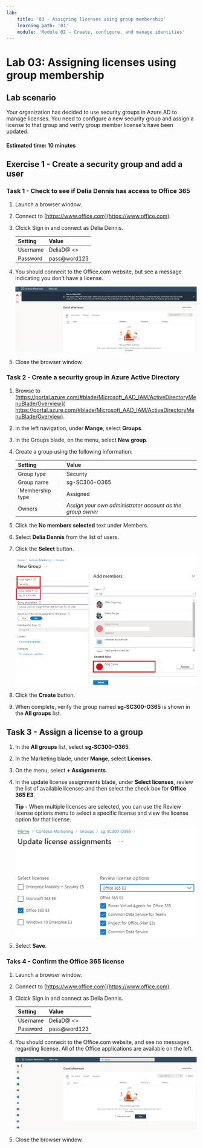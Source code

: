 ```yaml
---
lab:
    title: '03 - Assigning licenses using group membership'
    learning path: '01'
    module: 'Module 02 - Create, configure, and manage identities'
---
```


# Lab 03: Assigning licenses using group membership

## Lab scenario

Your organization has decided to use security groups in Azure AD to manage licenses. You need to configure a new security group and assign a license to that group and verify group member license's have been updated.

#### Estimated time: 10 minutes

## Exercise 1 - Create a security group and add a user

### Task 1 - Check to see if Delia Dennis has access to Office 365

1. Launch a browser window.
2. Connect to [https://www.office.com](https://www.office.com).
3. Clcick Sign in and connect as Delia Dennis.

    | **Setting**| **Value**|
    | :--- | :--- |
    | Username | DeliaD@ <<you azure domain>>|
    | Password| pass@word123|

4. You should connecit to the Office.com website, but see a message indicating you don't have a license.

    ![Screen image the Office.com website with Delia Dennis logged in but no office applications are available, because no licnese is assigned.](./media/delia-no-office-license.png)
    
5. Close the browser window.

### Task 2 -  Create a security group in Azure Active Directory

1. Browse to [https://portal.azure.com/#blade/Microsoft_AAD_IAM/ActiveDirectoryMenuBlade/Overview]( https://portal.azure.com/#blade/Microsoft_AAD_IAM/ActiveDirectoryMenuBlade/Overview).

2. In the left navigation, under **Mange**, select **Groups**.
3. In the Groups blade, on the menu, select **New group**.
4. Create a group using the following information:

    | **Setting**| **Value**|
    | :--- | :--- |
    | Group type| Security|
    | Group name| sg-SC300-O365|
    | `Membership type| Assigned|
    | Owners| *Assign your own administrator account as the group owner*|

5. Click the **No members selected** text under Members.
6. Select **Delia Dennis** from the list of users.
7. Click the **Select** button.

    ![Screen image displaying the New Group blade with Group type, Group name, Owners, and Members highlighted](./media/lp1-mod2-create-group.png)

8. Click the **Create** button.
9. When complete, verify the group named **sg-SC300-O365** is shown in the **All groups** list.

## Task 3 - Assign a license to a group

1. In the **All groups** list, select **sg-SC300-O365**.
2. In the Marketing blade, under **Mange**, select **Licenses**.
3. On the menu, select **+ Assignments**.
4. In the update license assignments blade, under **Select licenses**, review the list of available licenses and then select the check box for **Office 365 E3**.

    **Tip** - When multiple licenses are selected, you can use the Review license options menu to select a specific license and view the license option for that license.

    ![Screen image displaying licenses selected and assigned to a group. The review license menu is also selected displaying multiple selection options.](./media/lp1-mod2-assign-license-group.png)

6. Select **Save**.

### Taks 4 - Confirm the Office 365 license

1. Launch a browser window.
2. Connect to [https://www.office.com](https://www.office.com).
3. Clcick Sign in and connect as Delia Dennis.

    | **Setting**| **Value**|
    | :--- | :--- |
    | Username | DeliaD@ <<you azure domain>>|
    | Password| pass@word123|

4. You should connecit to the Office.com website, and see no messages regarding license. All of the Office applications are available on the left.

    ![Screen image the Office.com website with Delia Dennis logged in with office applications available, because a licnese is assigned.](./media/delia-office-license.png)
    
5. Close the browser window.
    
